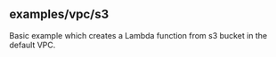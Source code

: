 ## examples/vpc/s3

Basic example which creates a Lambda function from s3 bucket in the default VPC.
